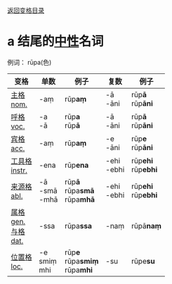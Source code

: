 [返回变格目录](summary.md)

# a 结尾的[中性](neutral.md)名词

例词： rūpa(色)

| 变格 | 单数 | 例子 |复数 | 例子 |
| --- | ----- | ------ |---- | ---- |
| [主格<br>nom.](nom.md) |-aṃ  |rūp**aṃ**  | -ā<br>-āni |rūp**ā**<br>rūp**āni**  |
| [呼格<br>voc.](voc.md) | -a<br>-ā | rūp**a**<br>rūp**ā** |-ā<br>-āni  |rūp**ā**<br>rūp**āni**  |
| [宾格<br>acc.](acc.md) | -aṃ |rūp**aṃ**  |-e<br>-āni  |rūp**e**<br>rūp**āni**|
| [工具格<br>instr.](instr.md) |-ena  | rūp**ena** |-ehi<br>-ebhi  |rūp**ehi**<br>rūp**ebhi**|
| [来源格<br>abl.](abl.md) |-ā <br>-smā<br>-mhā |rūp**ā**<br>rūpa**smā**<br>rūpa**mhā** | -ehi<br> -ebhi    |rūp**ehi**<br>rūp**ebhi**  |
| [属格<br>gen.](gen.md)<br>[与格<br>dat.](dat.md)  | -ssa |rūpa**ssa**  |-naṃ |rūpā**naṃ**  |
| [位置格<br>loc.](loc.md) |-e<br>smiṃ<br>mhi  |rūp**e**<br>rūpa**smiṃ**<br>rūpa**mhi**  |-su  |rūpe**su**  |